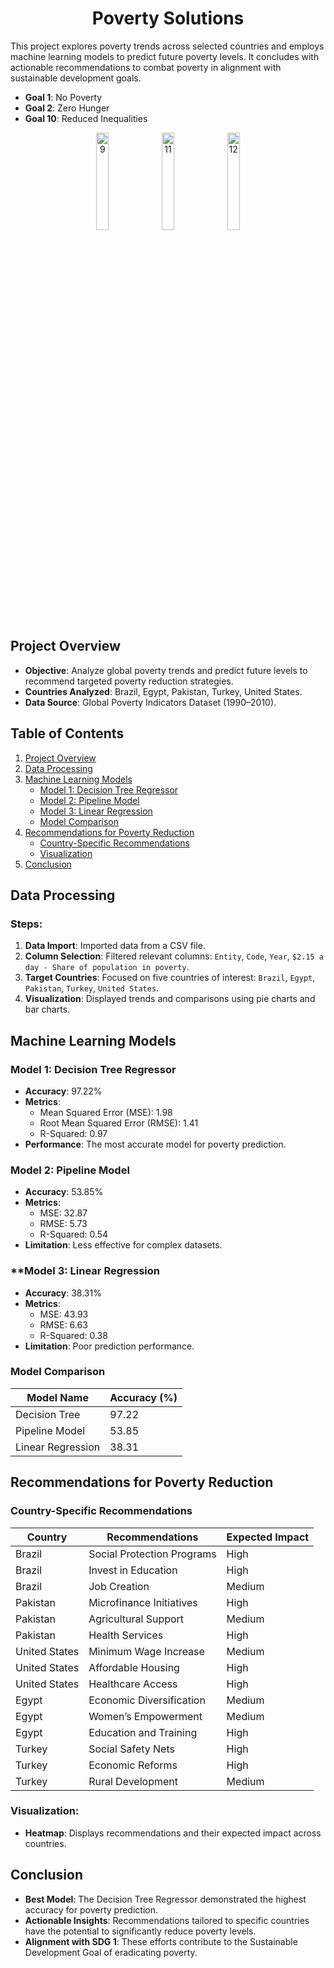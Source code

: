 <div align="center">

# Poverty Solutions

</div>

This project explores poverty trends across selected countries and employs machine learning models to predict future poverty levels. It concludes with actionable recommendations to combat poverty in alignment with sustainable development goals.

- **Goal 1**: No Poverty
- **Goal 2**: Zero Hunger
- **Goal 10**: Reduced Inequalities

<p align="center">
    <img src="https://github.com/user-attachments/assets/2cb7dc91-ac54-4c6d-b509-2692a4b503bb" alt="9" width="20%">
    <img src="https://github.com/user-attachments/assets/dbc424a6-8568-450b-a7cc-3ad02cf414d5" alt="11" width="20%">
    <img src="https://github.com/user-attachments/assets/febf118a-76c4-4bde-84e2-1d91d1b57eff" alt="12" width="20%">
</p>



## Project Overview

- **Objective**: Analyze global poverty trends and predict future levels to recommend targeted poverty reduction strategies.
- **Countries Analyzed**: Brazil, Egypt, Pakistan, Turkey, United States.
- **Data Source**: Global Poverty Indicators Dataset (1990–2010).
  
## Table of Contents

1. [Project Overview](#project-overview)
2. [Data Processing](#data-processing)
3. [Machine Learning Models](#machine-learning-models)
   - [Model 1: Decision Tree Regressor](#model-1-decision-tree-regressor)
   - [Model 2: Pipeline Model](#model-2-pipeline-model)
   - [Model 3: Linear Regression](#model-3-linear-regression)
   - [Model Comparison](#model-comparison)
4. [Recommendations for Poverty Reduction](#recommendations-for-poverty-reduction)
   - [Country-Specific Recommendations](#country-specific-recommendations)
   - [Visualization](#visualization)
5. [Conclusion](#conclusion)



## Data Processing

### **Steps**:
1. **Data Import**: Imported data from a CSV file.
2. **Column Selection**: Filtered relevant columns: `Entity`, `Code`, `Year`, `$2.15 a day - Share of population in poverty`.
3. **Target Countries**: Focused on five countries of interest: `Brazil`, `Egypt`, `Pakistan`, `Turkey`, `United States`.
4. **Visualization**: Displayed trends and comparisons using pie charts and bar charts.


## Machine Learning Models

### Model 1: Decision Tree Regressor
- **Accuracy**: 97.22%
- **Metrics**:
  - Mean Squared Error (MSE): 1.98
  - Root Mean Squared Error (RMSE): 1.41
  - R-Squared: 0.97
- **Performance**: The most accurate model for poverty prediction.

### Model 2: Pipeline Model
- **Accuracy**: 53.85%
- **Metrics**:
  - MSE: 32.87
  - RMSE: 5.73
  - R-Squared: 0.54
- **Limitation**: Less effective for complex datasets.

### **Model 3: Linear Regression
- **Accuracy**: 38.31%
- **Metrics**:
  - MSE: 43.93
  - RMSE: 6.63
  - R-Squared: 0.38
- **Limitation**: Poor prediction performance.

### Model Comparison
| Model Name            | Accuracy (%) |
|-----------------------|--------------|
| Decision Tree         | 97.22        |
| Pipeline Model        | 53.85        |
| Linear Regression     | 38.31        |


## Recommendations for Poverty Reduction

### **Country-Specific Recommendations**
| Country          | Recommendations                    | Expected Impact |
|-------------------|------------------------------------|-----------------|
| Brazil           | Social Protection Programs         | High            |
| Brazil           | Invest in Education                | High            |
| Brazil           | Job Creation                       | Medium          |
| Pakistan         | Microfinance Initiatives           | High            |
| Pakistan         | Agricultural Support               | Medium          |
| Pakistan         | Health Services                    | High            |
| United States    | Minimum Wage Increase              | Medium          |
| United States    | Affordable Housing                 | High            |
| United States    | Healthcare Access                  | High            |
| Egypt            | Economic Diversification           | Medium          |
| Egypt            | Women’s Empowerment                | Medium          |
| Egypt            | Education and Training             | High            |
| Turkey           | Social Safety Nets                 | High            |
| Turkey           | Economic Reforms                   | High            |
| Turkey           | Rural Development                  | Medium          |

### Visualization:
- **Heatmap**: Displays recommendations and their expected impact across countries.


## Conclusion

- **Best Model**: The Decision Tree Regressor demonstrated the highest accuracy for poverty prediction.
- **Actionable Insights**: Recommendations tailored to specific countries have the potential to significantly reduce poverty levels.
- **Alignment with SDG 1**: These efforts contribute to the Sustainable Development Goal of eradicating poverty.
